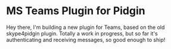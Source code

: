 MS Teams Plugin for Pidgin
==========================

Hey there, I'm building a new plugin for Teams, based on the old skype4pidgin plugin.
Totally a work in progress, but so far it's authenticating and receiving messages, so good enough to ship!